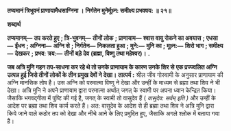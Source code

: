 **तप्यमानं त्रिभुवनं प्राणायामैधसाग्निना ।** **निर्गतेन मुनेर्मूध्र्न: समीक्ष्य प्रभवषय: ॥ २१॥** 

**शब्दार्थ** 

**तप्यमानम्—** **तप करते हुए** **; त्रि-भुवनम्—** **तीनों लोक** **; प्राणायाम—** **श्वास वायु रोकने का अवयास** **; एधसा—** **ईंधन** **; अग्निना—** **अग्नि से** **; निर्गतेन—** **निकलता हुआ** **; मुने:—** **मुनि का** **; मूध्र्न:—** **शिरो भाग** **; समीक्ष्य—** **देखकर** **; प्रभव: त्रय:—** **तीनों बड़े देव** **(ब्रह्मा, विष्णु तथा महेश्वर)।** **.** 

**जब अत्रि मुनि गहन तप-साधना कर रहे थे तो उनके प्राणायाम के कारण उनके शिर से** **एक प्रज्ज्वलित अग्नि उत्पन्न हुई जिसे तीनों लोकों के तीन प्रमुख देवों ने देखा।** **तात्पर्य :** श्रील जीव गोस्वामी के अनुसार प्राणायाम की अग्नि मानसिक तोष है। उस अग्नि को परमात्मा विष्णु ने देखा और उन्हीं के माध्यम से ब्रह्मा तथा शिव ने भी देखा। अत्रि मुनि ने अपने प्राणायाम द्वारा परमात्मा अर्थात् जगत् के स्वामी पर अपना ध्यान केन्द्रित किया। जैसाकि भगवद्गीता में पुष्टि की गई है, जगत् के स्वामी तो वासुदेव हैं ( *वासुदेव: सर्वम् इति )* और उन्हीं के आदेश पर ब्रह्मा तथा शिव कार्य करते हैं। अत: वासुदेव के आदेश से ही ब्रह्मा तथा शिव ने अत्रि मुनि द्वारा किये जाने वाले कठोर तप को देखा और नीचे आने के लिए प्रमुदित हुए, जैसाकि अगले श्लोक में बताया गया है।  